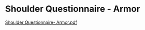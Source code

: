# Shoulder Questionnaire - Armor

[Shoulder Questionnaire- Armor.pdf](Shoulder%20Questionnaire%20-%20Armor%2082f89168a8f24727b3c09d940bc72401/Shoulder_Questionnaire-_Armor.pdf)